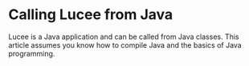 # Calling Lucee from Java

Lucee is a Java application and can be called from Java classes. This article assumes you know how to compile Java and the basics of Java programming.



